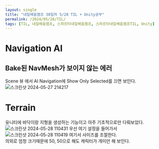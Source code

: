 ```yaml
---
layout: single
title: "내일배움캠프 30일차 5/28 TIL + Unity공부"
permalink: /2024/05/28/TIL/
tags: [TIL, 내일배움캠프, 스파르타내일배움캠프, 스파르타내일배움캠프TIL, Unity]
---
```


# Navigation AI

## Bake된 NavMesh가 보이지 않는 에러
Scene 뷰 에서 AI Navigation에 Show Only Selected를 끄면 보인다.  
![스크린샷 2024-05-27 214217](https://github.com/LeeSangSoos/LeeSangSoos.github.io/assets/105085706/4592b90a-bd60-4250-964d-d8cdfecf47f2)

# Terrain
유니티에 바닥이랑 지형을 생성하는 기능이고 아주 기초적으로만 다뤄보았다.  
![스크린샷 2024-05-28 110431](https://github.com/LeeSangSoos/LeeSangSoos.github.io/assets/105085706/3bd39dc7-4a18-49d0-b147-99920fd54400)
우선 여기 설정을 들어가서  
![스크린샷 2024-05-28 110419](https://github.com/LeeSangSoos/LeeSangSoos.github.io/assets/105085706/afa97353-9fa5-4b7b-9a79-0156d97d18de)
여기서 사이즈를 조절한다.  
의외로 엄청 크기때문에 50, 50으로 해도 캐릭터가 개미만 해 보인다.  
<br>
